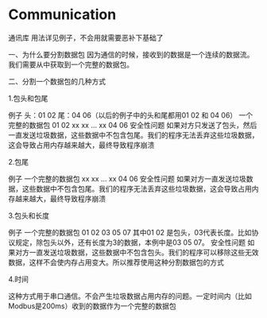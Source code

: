 # Communication
通讯库
用法详见例子，不会用就需要恶补下基础了

一、为什么要分割数据包
因为通信的时候，接收到的数据是一个连续的数据流。我们需要从中获取到一个完整的数据包。

二、分割一个数据包的几种方式

1.包头和包尾

例子
头：01 02 尾：04 06（以后的例子中的头和尾都用01 02 和 04 06）
一个完整的数据包 01 02 xx xx … xx 04 06
安全性问题
如果对方只发送了包头，然后一直发送垃圾数据，这些数据中不包含包尾。我们的程序无法丢弃这些垃圾数据，这会导致占用内存越来越大，最终导致程序崩溃

2.包尾

例子
一个完整的数据包 xx xx … xx 04 06
安全性问题
如果对方一直发送垃圾数据，这些数据中不包含包尾。我们的程序无法丢弃这些垃圾数据，这会导致占用内存越来越大，最终导致程序崩溃

3.包头和长度

例子
一个完整的数据包
01 02 03 05 07
其中01 02 是包头，03代表长度。比如协议规定，除包头以外，还有长度为3的数据，本例中是03 05 07。
安全性问题
如果对方一直发送垃圾数据，这些数据中不包含包头。我们的程序可以移除这些无效数据，这样不会使内存占用变大。所以推荐使用这种分割数据包的方式

4.时间

这种方式用于串口通信。不会产生垃圾数据占用内存的问题。一定时间内（比如Modbus是200ms）收到的数据作为一个完整的数据包
